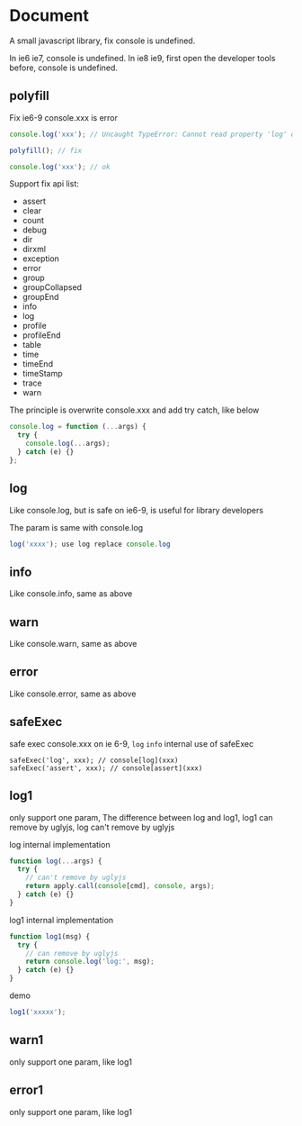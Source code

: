 # Document

A small javascript library, fix console is undefined.

In ie6 ie7, console is undefined. In ie8 ie9, first open the developer tools before, console is undefined.

## polyfill

Fix ie6-9 console.xxx is error

```js
console.log('xxx'); // Uncaught TypeError: Cannot read property 'log' of null

polyfill(); // fix

console.log('xxx'); // ok
```

Support fix api list:

- assert
- clear
- count
- debug
- dir
- dirxml
- exception
- error
- group
- groupCollapsed
- groupEnd
- info
- log
- profile
- profileEnd
- table
- time
- timeEnd
- timeStamp
- trace
- warn

The principle is overwrite console.xxx and add try catch, like below

```js
console.log = function (...args) {
  try {
    console.log(...args);
  } catch (e) {}
};
```

## log

Like console.log, but is safe on ie6-9, is useful for library developers

The param is same with console.log

```js
log('xxxx'); use log replace console.log
```

## info

Like console.info, same as above

## warn

Like console.warn, same as above

## error

Like console.error, same as above

## safeExec

safe exec console.xxx on ie 6-9, `log` `info` internal use of safeExec

```
safeExec('log', xxx); // console[log](xxx)
safeExec('assert', xxx); // console[assert](xxx)
```

## log1

only support one param, The difference between log and log1, log1 can remove by uglyjs, log can't remove by uglyjs

log internal implementation

```js
function log(...args) {
  try {
    // can't remove by uglyjs
    return apply.call(console[cmd], console, args);
  } catch (e) {}
}
```

log1 internal implementation

```js
function log1(msg) {
  try {
    // can remove by uglyjs
    return console.log('log:', msg);
  } catch (e) {}
}
```

demo

```js
log1('xxxxx');
```

## warn1

only support one param, like log1

## error1

only support one param, like log1
